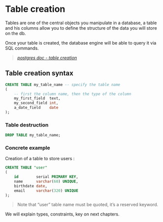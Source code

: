 # Table creation

Tables are one of the central objects you manipulate in a database, a table and his
columns allow you to define the structure of the data you will store on the db.

Once your table is created, the database engine will be able to query it via
SQL commands.

> *[postgres doc - table creation](https://www.postgresql.org/docs/15/tutorial-table.html)*

## Table creation syntax

````sql
CREATE TABLE my_table_name -- specify the table name
(
    -- first the column name, then the type of the column
    my_first_field  text,
    my_second_field int,
    a_date_field    date
);
````

### Table destruction

````sql
DROP TABLE my_table_name;
````

### Concrete example

Creation of a table to store users :

````sql
CREATE TABLE "user"
(
    id        serial PRIMARY KEY,
    name      varchar(60) UNIQUE,
    birthdate date,
    email     varchar(320) UNIQUE
);
````

> Note that “user” table name must be quoted, it’s a reserved keyword.

We will explain types, constraints, key on next chapters.
